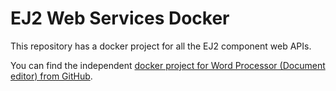 # EJ2 Web Services Docker
This repository has a docker project for all the EJ2 component web APIs.

You can find the independent [docker project for Word Processor (Document editor) from GitHub](https://github.com/SyncfusionExamples/Word-Processor-Server-Docker).
